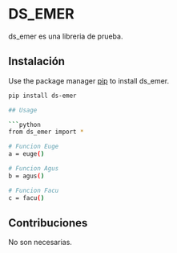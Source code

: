# DS_EMER

ds_emer es una libreria de prueba.

## Instalación

Use the package manager [pip](https://pip.pypa.io/en/stable/) to install ds_emer.

```bash
pip install ds-emer

## Usage

```python
from ds_emer import *

# Funcion Euge
a = euge()

# Funcion Agus
b = agus()

# Funcion Facu
c = facu()
```

## Contribuciones

No son necesarias.